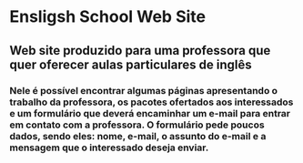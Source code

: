 # Ensligsh School Web Site

## Web site produzido para uma professora que quer oferecer aulas particulares de inglês

### Nele é possível encontrar algumas páginas apresentando o trabalho da professora, os pacotes ofertados aos interessados e um formulário que deverá encaminhar um e-mail para entrar em contato com a professora. O formulário pede poucos dados, sendo eles: nome, e-mail, o assunto do e-mail e a mensagem que o interessado deseja enviar. 
